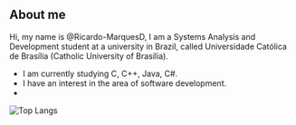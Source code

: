 ## About me

Hi, my name is @Ricardo-MarquesD, I am a Systems Analysis and Development student at a university in Brazil, called Universidade Católica de Brasília (Catholic University of Brasília).

- I am currently studying C, C++, Java, C#.
- I have an interest in the area of ​​software development.
-  
![Top Langs](https://github-readme-stats.vercel.app/api/top-langs/?username=Ricardo-MarquesD&layout=compact)
